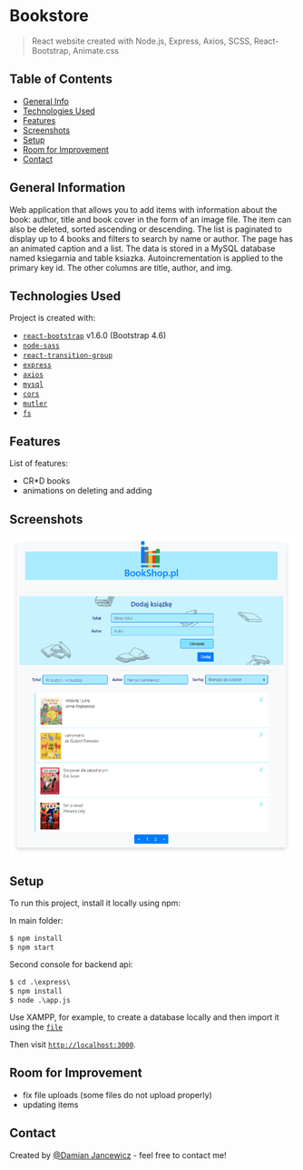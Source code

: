 # Bookstore
> React website created with Node.js, Express, Axios, SCSS, React-Bootstrap, Animate.css

## Table of Contents
* [General Info](#general-information)
* [Technologies Used](#technologies-used)
* [Features](#features)
* [Screenshots](#screenshots)
* [Setup](#setup)
* [Room for Improvement](#room-for-improvement)
* [Contact](#contact)


## General Information
Web application that allows you to add items with information about the book: author, title and book cover in the form of an image file. The item can also be deleted, sorted ascending or descending. The list is paginated to display up to 4 books and filters to search by name or author. The page has an animated caption and a list. The data is stored in a MySQL database named ksiegarnia and table ksiazka. Autoincrementation is applied to the primary key id. The other columns are title, author, and img.


## Technologies Used
Project is created with:
* [`react-bootstrap`](https://www.npmjs.com/package/react-bootstrap) v1.6.0 (Bootstrap 4.6)
* [`node-sass`](https://www.npmjs.com/package/node-sass)
* [`react-transition-group`](https://www.npmjs.com/package/react-transition-group)
* [`express`](https://www.npmjs.com/package/express)
* [`axios`](https://www.npmjs.com/package/axios)
* [`mysql`](https://www.npmjs.com/package/mysql)
* [`cors`](https://www.npmjs.com/package/cors)
* [`mutler`](https://www.npmjs.com/package/multer)
* [`fs`](https://www.npmjs.com/package/fs-js)


## Features
List of features:
- CR*D books
- animations on deleting and adding


## Screenshots
![1](https://github.com/dilejt/ksiegarnia/blob/master/screenshots/sreenshot.png)


## Setup
To run this project, install it locally using npm:

In main folder:
```
$ npm install
$ npm start
```
Second console for backend api:
```
$ cd .\express\
$ npm install
$ node .\app.js
```

Use XAMPP, for example, to create a database locally and then import it using the [`file`](https://github.com/dilejt/ksiegarnia/blob/master/ksiegarnia.sql)

Then visit [`http://localhost:3000`](http://localhost:3000).


## Room for Improvement
- fix file uploads (some files do not upload properly)
- updating items


## Contact
Created by [@Damian Jancewicz](https://www.linkedin.com/in/damian-jancewicz/) - feel free to contact me!
